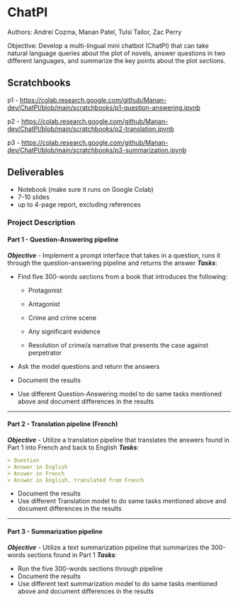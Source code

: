 # ChatPI

Authors: Andrei Cozma, Manan Patel, Tulsi Tailor, Zac Perry

Objective: Develop a multi-lingual mini chatbot (ChatPI) that can take natural language queries about the plot of novels, answer questions in two different languages, and summarize the key points about the plot sections.

## Scratchbooks

p1 - https://colab.research.google.com/github/Manan-dev/ChatPI/blob/main/scratchbooks/p1-question-answering.ipynb

p2 - https://colab.research.google.com/github/Manan-dev/ChatPI/blob/main/scratchbooks/p2-translation.ipynb

p3 - https://colab.research.google.com/github/Manan-dev/ChatPI/blob/main/scratchbooks/p3-summarization.ipynb

## Deliverables

- Notebook (make sure it runs on Google Colab)
- 7-10 slides
- up to 4-page report, excluding references

### Project Description

#### Part 1 - Question-Answering pipeline

**_Objective_** - Implement a prompt interface that takes in a question, runs it through the question-answering pipeline and returns the answer
**_Tasks_**:

- Find five 300-words sections from a book that introduces the following:

  - Protagonist

  - Antagonist

  - Crime and crime scene

  - Any significant evidence

  - Resolution of crime/a narrative that presents the case against perpetrator

- Ask the model questions and return the answers
- Document the results
- Use different Question-Answering model to do same tasks mentioned above and document differences in the results

---

#### Part 2 - Translation pipeline (French)

**_Objective_** - Utilize a translation pipeline that translates the answers found in Part 1 into French and back to English
**_Tasks_**:

```md
> Question
> Answer in English
> Answer in French
> Answer in English, translated from French
```

- Document the results
- Use different Translation model to do same tasks mentioned above and document differences in the results

---

#### Part 3 - Summarization pipeline

**_Objective_** - Utilize a text summarization pipeline that summarizes the 300-words sections found in Part 1
**_Tasks_**:

- Run the five 300-words sections through pipeline
- Document the results
- Use different text summarization model to do same tasks mentioned above and document differences in the results

